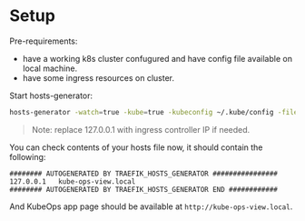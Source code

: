 # Setup

Pre-requirements:
* have a working k8s cluster confugured and have config file available on local machine.
* have some ingress resources on cluster.

Start hosts-generator:
```bash
hosts-generator -watch=true -kube=true -kubeconfig ~/.kube/config -file=/etc/hosts -ip=127.0.0.1
```

> Note: replace 127.0.0.1 with ingress controller IP if needed.

You can check contents of your hosts file now, it should contain the following:
```
######## AUTOGENERATED BY TRAEFIK_HOSTS_GENERATOR ################ 
127.0.0.1	kube-ops-view.local
######## AUTOGENERATED BY TRAEFIK_HOSTS_GENERATOR END ############ 
```

And KubeOps app page should be available at `http://kube-ops-view.local`.